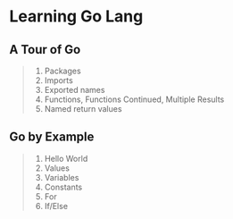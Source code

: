 # Learning Go Lang

## A Tour of Go

> 1. Packages
> 1. Imports
> 1. Exported names
> 1. Functions, Functions Continued, Multiple Results
> 1. Named return values

## Go by Example

> 1. Hello World
> 1. Values
> 1. Variables
> 1. Constants
> 1. For
> 1. If/Else
